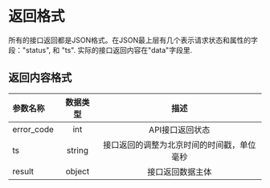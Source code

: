 # 返回格式

所有的接口返回都是JSON格式。在JSON最上层有几个表示请求状态和属性的字段："status", 和 "ts". 实际的接口返回内容在"data"字段里.

## 返回内容格式
| 参数名称 | 数据类型 | 描述 |
| :- | :-: | :-: |
| error_code | int | API接口返回状态 |
| ts | string | 接口返回的调整为北京时间的时间戳，单位毫秒 |
| result | object | 接口返回数据主体 |
